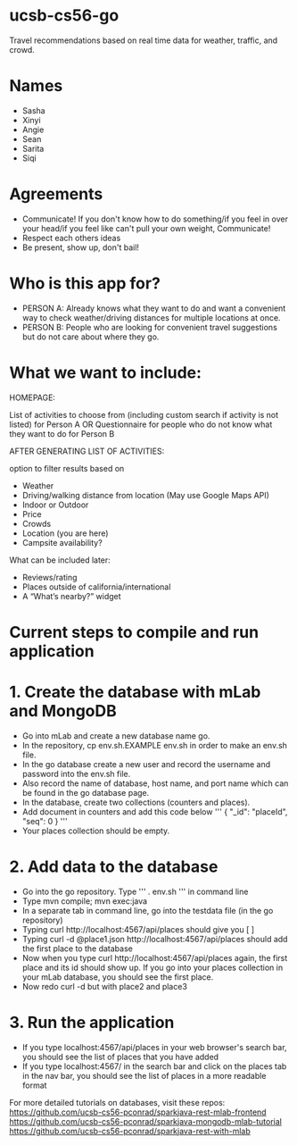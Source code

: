 # ucsb-cs56-go
Travel recommendations based on real time data for weather, traffic, and crowd. 


# Names
* Sasha
* Xinyi
* Angie
* Sean
* Sarita
* Siqi

# Agreements
* Communicate! If you don't know how to do something/if you feel in over your head/if you feel like can't pull your own weight, Communicate! 
* Respect each others ideas
* Be present, show up, don't bail! 


# Who is this app for? 
* PERSON A: Already knows what they want to do 
   and want a convenient way to check weather/driving distances 
   for multiple locations at once.
* PERSON B: People who are looking for convenient travel 
   suggestions but do not care about where they go.


# What we want to include:

HOMEPAGE: 

List of activities to choose from (including custom search if activity is not listed) for Person A
OR Questionnaire for people who do not know what they want to do for Person B 

AFTER GENERATING LIST OF ACTIVITIES:

option to filter results based on 
* Weather
* Driving/walking distance from location (May use Google Maps API) 
* Indoor or Outdoor
* Price
* Crowds
* Location (you are here) 
* Campsite availability? 

What can be included later: 
* Reviews/rating
* Places outside of california/international
* A “What’s nearby?” widget

# Current steps to compile and run application 

# 1. Create the database with mLab and MongoDB

* Go into mLab and create a new database name go.
* In the repository, cp env.sh.EXAMPLE env.sh in order to make an env.sh file.
* In the go database create a new user and record the username and password into the env.sh file.
* Also record the name of database, host name, and port name which can be found in the go database page.
* In the database, create two collections (counters and places). 
* Add document in counters and add this code below
'''
{
    "_id": "placeId",
    "seq": 0
}
'''
* Your places collection should be empty.

# 2. Add data to the database  
* Go into the go repository. Type
'''
. env.sh
'''
in command line
* Type mvn compile; mvn exec:java
* In a separate tab in command line, go into the testdata file (in the go repository)
* Typing curl http://localhost:4567/api/places should give you [ ] 
* Typing curl -d @place1.json http://localhost:4567/api/places should add the first place to the database
* Now when you type curl http://localhost:4567/api/places again, the first place and its id should show up. If you go into your places collection in your mLab database, you should see the first place. 
* Now redo curl -d but with place2 and place3

# 3. Run the application  
* If you type localhost:4567/api/places in your web browser's search bar, you should see the list of places that you have added
* If you type localhost:4567/ in the search bar and click on the places tab in the nav bar, you should see the list of places in a more readable format

For more detailed tutorials on databases, visit these repos: 
https://github.com/ucsb-cs56-pconrad/sparkjava-rest-mlab-frontend
https://github.com/ucsb-cs56-pconrad/sparkjava-mongodb-mlab-tutorial
https://github.com/ucsb-cs56-pconrad/sparkjava-rest-with-mlab





